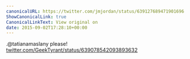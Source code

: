 ```yaml
---
canonicalURL: https://twitter.com/jmjordan/status/639127689471901696
ShowCanonicalLink: true
CanonicalLinkText: View original on
date: 2015-09-02T17:28:10+00:00
---
```

.@tatianamaslany please! [twitter.com/GeekTyrant/status/639078542093893632](https://twitter.com/GeekTyrant/status/639078542093893632)